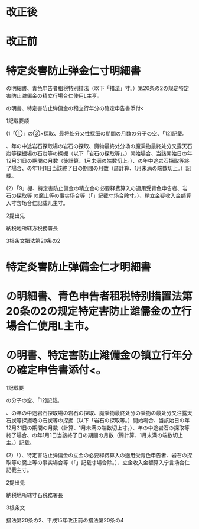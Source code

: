 # 改正後

# 改正前

# 特定炎害防止弹金仁寸明細書

の明細書、青色申告者租税特别措法（以下「措法」寸。）第20条の2の规定特定害防止潍偏金の精立行場合仁使用L主亨。

の明書、特定害防止弹偏金の稽立行年分の確定申告書添付<

1記载要颌

(1「①」の③×探取、最将处分又性探细の期間の月数の分子の空、「12\]記载。

、年の中途岩石探取場の岩石の探取、魔物最終处分场の魔乘物最終处分又露天石炭等探掘場の石炭等の探掘（以下「岩石の探取等」。）開始場合、当該開始日の年12月31日の期間の月数（徙計算、1月未满の端数切上。）、の年中途岩石探取等終了場合、の年1月1日当該終了日の期間の月数（厝計算、1月未满の端数切上。）記载。

(2）「9」棚、特定害防止偏金の精立金の必要释费算入の適用受青色申告者、岩石の探取等 の魔止等の事实场合等（「」記截寸场合除寸。）、稍立金疑收入金额算入寸含场合仁記载儿主寸。

2提出先

納税地所辖方税務署長

3根条文措法第20条の2

# 特定炎害防止弹備金仁才明細書

# の明細書、青色申告者租税特别措置法第20条の2の规定特定害防止潍儒金の立行場合仁使用L主市。

# の明書、特定害防止潍備金の镇立行年分の確定申告書添付<。

1記载要

の分子の空、「12\]記载。

、の年の中途岩石探取場の岩石の探取、魔乘物最終处分の乘物の最处分又注露天石炭等探掘场の石炭等の探掘（以下「岩石の探取等。）開始場合、当該始日の年12月31日の期間の月数（計算、1月未满の端数切上寸。）、年の中途岩石の探取等終了場合、の年1月1日当該終了日の期間の月数（腾計算、1月未满の端数切上主。）記载。

(2）「）、特定害防止弹偏金の立金の必要释费算入の適用受青色申告者、岩石の探取等の魔止等の事实場合等（「」記载寸場合除。）、立金收入金额算入宁言场合仁記截主寸。

2提出先

納税地所辖寸石税務署長

3根条文

措法第20条の2、平成15年改正前の措法第20条の4